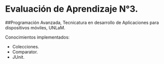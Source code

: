 # Evaluación de Aprendizaje N°3.
##Programación Avanzada, Tecnicatura en desarrollo de Aplicaciones para dispositivos móviles, UNLaM.

Conocimientos implementados:
- Colecciones.
- Comparator.
- JUnit.
